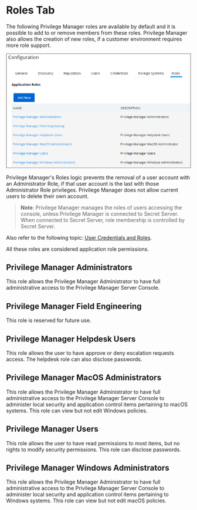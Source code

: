 [title]: # (Roles Tab)
[tags]: # (admin,configuration)
[priority]: # (1)
# Roles Tab

The following Privilege Manager roles are available by default and it is possible to add to or remove members from these roles. Privilege Manager also allows the creation of new roles, if a customer environment requires more role support.

![Roles tab to add, edit, and delete roles](images/config-roles.png)

Privilege Manager's Roles logic prevents the removal of a user account with an Administrator Role, if that user account is the last with those Administrator Role privileges. Privilege Manager does not allow current users to delete their own account.

>**Note**:
>Privilege Manager manages the roles of users accessing the console, unless Privilege Manager is connected to Secret Server. When connected to Secret Server, role membership is controlled by Secret Server.

Also refer to the following topic: [User Credentials and Roles](../credentials/ui-config-roles-user-credentials.md).

All these roles are considered application role permissions.

## Privilege Manager Administrators

This role allows the Privilege Manager Administrator to have full administrative access to the Privilege Manager Server Console.

## Privilege Manager Field Engineering

This role is reserved for future use.

## Privilege Manager Helpdesk Users

This role allows the user to have approve or deny escalation requests access. The helpdesk role can also disclose passwords.

## Privilege Manager MacOS Administrators

This role allows the Privilege Manager Administrator to have full administrative access to the Privilege Manager Server Console to administer local security and application control items pertaining to macOS systems. This role can view but not edit Windows policies.

## Privilege Manager Users

This role allows the user to have read permissions to most items, but no rights to modify security permissions. This role can disclose passwords.

## Privilege Manager Windows Administrators

This role allows the Privilege Manager Administrator to have full administrative access to the Privilege Manager Server Console to administer local security and application control items pertaining to Windows systems. This role can view but not edit macOS policies.
